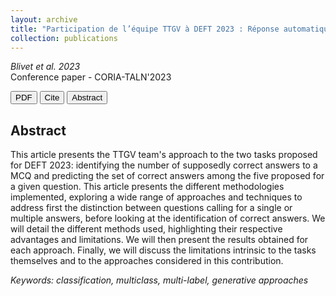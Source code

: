 ```yaml
---
layout: archive
title: "Participation de l’équipe TTGV à DEFT 2023 : Réponse automatique à des QCM issus d’examens en pharmacie"
collection: publications
---
```


_Blivet et al. 2023_  
Conference paper - CORIA-TALN'2023  
<form action="http://talnarchives.atala.org/ateliers/2023/DEFT/480090.pdf" method="get" target="_blank"><button type="submit">PDF</button> <form action="https://B-Gendron.github.io/files/ref_deft.txt" method="get" target="_blank"><button type="submit">Cite</button> <form action="http://talnarchives.atala.org/ateliers/2023/DEFT/480090.html" method="get" target="_blank"><button type="submit">Abstract</button></form></form></form>

## Abstract

This article presents the TTGV team's approach to the two tasks proposed for DEFT 2023: identifying the number of supposedly correct answers to a MCQ and predicting the set of correct answers among the five proposed for a given question. This article presents the different methodologies implemented, exploring a wide range of approaches and techniques to address first the distinction between questions calling for a single or multiple answers, before looking at the identification of correct answers. We will detail the different methods used, highlighting their respective advantages and limitations. We will then present the results obtained for each approach. Finally, we will discuss the limitations intrinsic to the tasks themselves and to the approaches considered in this contribution.

*Keywords: classification, multiclass, multi-label, generative approaches*

